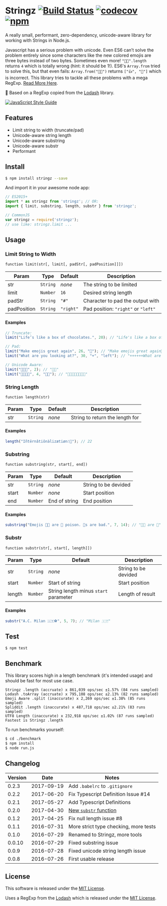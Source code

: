 # Stringz [![Build Status](https://travis-ci.org/sallar/stringz.svg?branch=master)](https://travis-ci.org/sallar/stringz) [![codecov](https://codecov.io/gh/sallar/stringz/branch/master/graph/badge.svg)](https://codecov.io/gh/sallar/stringz) [![npm](https://img.shields.io/npm/dm/stringz.svg)](https://www.npmjs.com/package/stringz)

A really small, performant, zero-dependency, unicode-aware library for working with Strings in Node.js.

Javascript has a serious problem with unicode. Even ES6 can’t solve the problem entirely since some characters like the
new colored emojis are three bytes instead of two bytes. Sometimes even more! `"👍🏽".length` returns `4` which is totally
wrong (hint: it should be 1!). ES6's `Array.from` tried to solve this, but that even fails: `Array.from("👍🏽")` returns
`["👍", "🏽"]` which is incorrect. This library tries to tackle all these problems with a mega RegExp.
[Read More Here](https://mathiasbynens.be/notes/javascript-unicode).

🎈 Based on a RegExp copied from the [Lodash](https://github.com/lodash/lodash) library.

[![JavaScript Style Guide](https://cdn.rawgit.com/feross/standard/master/badge.svg)](https://github.com/feross/standard)

## Features

- Limit string to width (truncate/pad)
- Unicode-aware string length
- Unicode-aware substring
- Unicode-aware substr
- Performant

## Install

```bash
$ npm install stringz --save
```

And import it in your awesome node app:

```javascript
// ES2015+
import * as stringz from 'stringz'; // OR:
import { limit, substring, length, substr } from 'stringz';

// CommonJS
var stringz = require('stringz');
// use like: stringz.limit ...
```

## Usage

### Limit String to Width

    function limit(str[, limit[, padStr[, padPosition]]])

| Param | Type | Default | Description |
|---|---|---|---|
| str | <code>String</code> | *none* | The string to be limited |
| limit | <code>Number</code> | <code>16</code> | Desired string length |
| padStr | <code>String</code> | <code>"#"</code> | Character to pad the output with | 
| padPosition | <code>String</code> | <code>"right"</code> | Pad position: <code>"right"</code> or <code>"left"</code>

#### Examples

```javascript
// Truncate:
limit("Life’s like a box of chocolates.", 20); // "Life's like a box of"

// Pad:
limit("Make emojis great again", 26, "💩"); // "Make emojis great again💩💩💩"
limit("What are you looking at?", 30, "+", "left"); // "++++++What are you looking at?"

// Unicode Aware:
limit("🤔🤔🤔", 2); // "🤔🤔"
limit("👍🏽👍🏽", 4, "👍🏽"); // "👍🏽👍🏽👍🏽👍🏽" 
```

### String Length

    function length(str)

| Param | Type | Default | Description |
|---|---|---|---|
| str | <code>String</code> | *none* | String to return the length for |

#### Examples

```javascript
length("Iñtërnâtiônàlizætiøn☃💩"); // 22
```

### Substring

    function substring(str, start[, end])

| Param | Type | Default | Description |
|---|---|---|---|
| str | <code>String</code> | *none* | String to be devided |
| start | <code>Number</code> | *none* | Start position |
| end | <code>Number</code> | End of string | End position |

#### Examples

```javascript
substring("Emojis 👍🏽 are 🍆 poison. 🌮s are bad.", 7, 14); // "👍🏽 are 🍆"
```

### Substr

    function substr(str[, start[, length]])

| Param | Type | Default | Description |
|---|---|---|---|
| str | <code>String</code> | *none* | String to be devided |
| start | <code>Number</code> | Start of string | Start position |
| length | <code>Number</code> | String length minus `start` parameter | Length of result |

#### Examples

```javascript
substr("A.C. Milan 🇮🇹⚽️", 5, 7); // "Milan 🇮🇹"
```

## Test

```bash
$ npm test
```

## Benchmark

This library scores high in a length benchmark (it's intended usage) and should be fast for most use case.

```
Stringz .length (accruate) x 861,039 ops/sec ±1.57% (84 runs sampled)
Lodash .toArray (accruate) x 795,108 ops/sec ±2.13% (82 runs sampled)
Emoji Aware .split (inaccurate) x 2,269 ops/sec ±1.38% (85 runs sampled)
Spliddit .length (inaccurate) x 487,718 ops/sec ±2.21% (83 runs sampled)
UTF8 Length (inaccurate) x 232,918 ops/sec ±1.02% (87 runs sampled)
Fastest is Stringz .length
```

To run benchmarks yourself:

``` bash
$ cd ./benchmark
$ npm install
$ node run.js
```

## Changelog

| Version | Date       | Notes |
|---------|------------|-------|
| 0.2.3   | 2017-09-19 | Add `.babelrc` to `.gitignore` |
| 0.2.2   | 2017-06-20 | Fix Typescript Definition Issue #14 |
| 0.2.1   | 2017-05-27 | Add Typescript Definitions |
| 0.2.0   | 2017-04-30 | [New `substr` function](https://github.com/sallar/stringz/pull/10) |
| 0.1.2   | 2017-04-25 | Fix null length issue #8 |
| 0.1.1   | 2016-07-31 | More strict type checking, more tests |
| 0.1.0   | 2016-07-29 | Renamed to Stringz, more tools |
| 0.0.10  | 2016-07-29 | Fixed substring issue |
| 0.0.9   | 2016-07-28 | Fixed unicode string length issue |
| 0.0.8   | 2016-07-26 | First usable release |

## License

This software is released under the [MIT License](http://sallar.mit-license.org/).

Uses a RegExp from the [Lodash](https://github.com/lodash/lodash) which is released under the
[MIT License](https://raw.githubusercontent.com/lodash/lodash/4.14.1/LICENSE).
